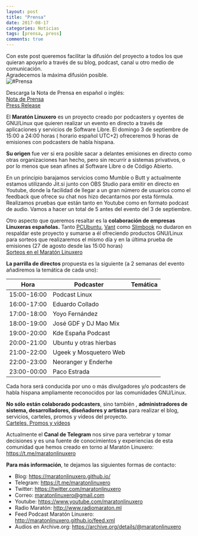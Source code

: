 ```yaml
---
layout: post
title: "Prensa"
date: 2017-08-17
categories: Noticias
tags: [prensa, press]
comments: true
---
```

Con este post queremos facilitar la difusión del proyecto a todos los que quieran apoyarlo a través de su blog, podcast, canal u otro medio de comunicación.  
Agradecemos la máxima difusión posible.  
![#Prensa](https://maratonlinuxero.github.io/images/Prensa.png)

Descarga la Nota de Prensa en español o inglés:  
[Nota de Prensa](https://maratonlinuxero.github.io/images/NotaPrensa.pdf)  
[Press Release](https://maratonlinuxero.github.io/images/PressRelease.pdf)

El **Maratón Linuxero** es un proyecto creado por podcasters y oyentes de GNU/Linux que quieren realizar un evento en directo a través de aplicaciones y servicios de Software Libre.
El domingo 3 de septiembre de 15:00 a 24:00 horas ( horario español UTC+2) ofreceremos 9 horas de emisiones con podcasters de habla hispana.

**Su origen** fue ver si era posible sacar a delantes emisiones en directo como otras organizaciones han hecho, pero sin recurrir a sistemas privativos, o por lo menos que sean afines al Software Libre o de Código Abierto.

En un principio barajamos servicios como Mumble o Butt y actualmente estamos utilizando Jit.si junto con OBS Studio para emitir en directo en Youtube, donde la facilidad de llegar a un gran número de usuarios como el feedback que ofrece su chat nos hizo decantarnos por esta fórmula.
Realizamos pruebas que están tanto en Youtube como en formato podcast de audio. Vamos a hacer un total de 5 antes del evento del 3 de septiembre.

Otro aspecto que queremos resaltar es la **colaboración de empresas Linuxeras españolas.** Tanto [PCUbuntu](https://www.pcubuntu.es), [Vant](http://www.vantpc.es) como [Slimbook](https://slimbook.es/) no dudaron en respaldar este proyecto y sumarse a él ofreciendo productos GNU/Linux para sorteos que realizaremos el mismo día y en la última prueba de emisiones (27 de agosto desde las 15:00 horas)  
[Sorteos en el Maratón Linuxero](https://maratonlinuxero.github.io/Sorteos/)

**La parrilla de directos** propuesta es la siguiente (a 2 semanas del evento añadiremos la temática de cada uno):

**Hora**     | **Podcaster**             | **Temática**
------------ | ------------------------- | ------------------------------------------------------------
15:00-16:00  | Podcast Linux             | 
16:00-17:00  | Eduardo Collado           | 
17:00-18:00  | Yoyo Fernández            | 
18:00-19:00  | José GDF y DJ Mao Mix     | 
19:00-20:00  | Kde España Podcast        | 
20:00-21:00  | Ubuntu y otras hierbas    | 
21:00-22:00  | Ugeek y Mosquetero Web    | 
22:00-23:00  | Neoranger y Enderhe       | 
23:00-00:00  | Paco Estrada              | 

Cada hora será conducida por uno o más divulgadores y/o podcasters de habla hispana ampliamente reconocidos por las comunidades GNU/Linux.

**No sólo están colaborado podcasters**, sino también , **administradores de sistema, desarrolladores, diseñadores y artistas** para realizar el blog, servicios, carteles, promos y vídeos del proyecto.  
[Carteles, Promos y vídeos](https://maratonlinuxero.github.io/Carteles,-Promos-y-videos/)

Actualmente el **Canal de Telegram** nos sirve para vertebrar y tomar decisiones y es una fuente de conocimientos y experiencias de esta comunidad que hemos creado en torno al Maratón Linuxero: <https://t.me/maratonlinuxero>

**Para más información**, te dejamos las siguientes formas de contacto:

+ Blog: <https://maratonlinuxero.github.io/>
+ Telegram: <https://t.me/maratonlinuxero>
+ Twitter: <https://twitter.com/maratonlinuxero>
+ Correo: <maratonlinuxero@gmail.com>
+ Youtube: <https://www.youtube.com/maratonlinuxero>
+ Radio Maratón: <http://www.radiomaraton.ml>
+ Feed Podcast Maratón Linuxero: <http://maratonlinuxero.github.io/feed.xml>
+ Audios en Archive.org: <https://archive.org/details/@maratonlinuxero>


